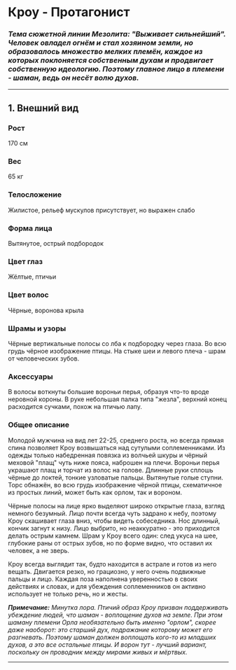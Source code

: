 # Кроу - Протагонист

### _Тема сюжетной линии Мезолита: "Выживает сильнейший". Человек овладел огнём и стал хозяином земли, но образовалось множество мелких племён, каждое из которых поклоняется собственным духам и продвигает собственную идеологию. Поэтому главное лицо в племени - шаман, ведь он несёт волю духов._

---

## 1. Внешний вид

### Рост

170 см

### Вес

65 кг

### Телосложение

Жилистое, рельеф мускулов присутствует, но выражен слабо

### Форма лица

Вытянутое, острый подбородок

### Цвет глаз

Жёлтые, птичьи

### Цвет волос

Чёрные, воронова крыла

### Шрамы и узоры

Чёрные вертикальные полосы со лба к подбородку через глаза. Во всю грудь чёрное изображение птицы. На стыке шеи и левого плеча - шрам от человеческих зубов.

### Аксессуары

В волосы воткнуты большие вороньи перья, образуя что-то вроде неровной короны. В руке небольшая палка типа "жезла", верхний конец расходится сучками, похож на птичью лапу.

### Общее описание

Молодой мужчина на вид лет 22-25, среднего роста, но всегда прямая спина позволяет Кроу возвышаться над сутулыми соплеменниками. Из одежды только набедренная повязка из волчьей шкуры и чёрный меховой "плащ" чуть ниже пояса, наброшен на плечи. Вороньи перья украшают плащ и торчат из волос на голове. Длинные руки сплошь чёрные до локтей, тонкие узловатые пальцы. Вытянутые голые ступни. Торс обнажён, во всю грудь изображение чёрной птицы, схематичное из простых линий, может быть как орлом, так и вороном.

Чёрные полосы на лице ярко выделяют широко открытые глаза, взгляд немного безумный. Лицо почти всегда чуть задрано к небу, поэтому Кроу скашивает глаза вниз, чтобы видеть собеседника. Нос длинный, кончик загнут к низу. Лицо выбрито, но неаккуратно - это приходится делать острым камнем. Шрам у Кроу всего один: след укуса на шее, глубокие раны от острых зубов, но по форме видно, что оставил их человек, а не зверь.

Кроу всегда выглядит так, будто находится в астрале и готов из него вещать. Двигается резко, но грациозно, у него очень подвижные пальцы и лицо. Каждая поза наполнена уверенностью в своих действиях и словах, и для убеждения соплеменников он активно использует не только речь, но и жесты.

_**Примечание:** Минутка лора. Птичий образ Кроу призван поддерживать убеждение людей, что шаман - воплощение духов на земле. При этом шаману племени Орла необязательно быть именно "орлом", скорее даже наоборот: это старший дух, подражание которому может его разгневать. Поэтому шаман должен воплощать кого-то из младших духов, а это все остальные птицы. И ворон тут - лучший вариант, поскольку он проводник между мирами живых и мёртвых._ 

---

